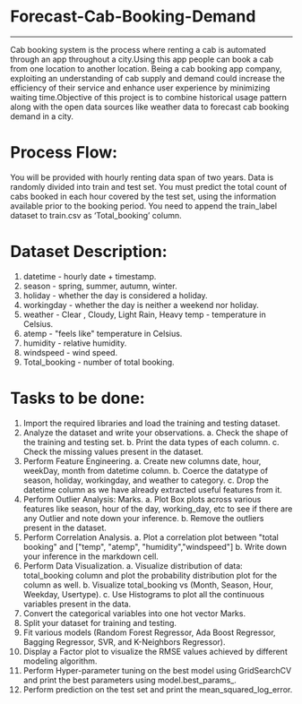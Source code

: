 # Forecast-Cab-Booking-Demand
-----------------------------------------------------------------------------------------------------------------------------------------------------------------------
Cab booking system is the process where renting a cab is automated through an app throughout a city.Using this app people can book a cab from one location to another location. Being a cab booking app company, exploiting an understanding of cab supply and demand could increase the efficiency of their service and enhance user experience by minimizing waiting time.Objective of this project is to combine historical usage pattern along with the open data sources like weather data to forecast cab booking demand in a city.

# Process Flow: 
You will be provided with hourly renting data span of two years. Data is randomly divided into train and test set. You must predict the total count of cabs booked in each hour covered by the test set, using the information available prior to the booking period. You need to append the train_label dataset to train.csv as ‘Total_booking’ column.

# Dataset Description: 
1. datetime - hourly date + timestamp.
2. season - spring, summer, autumn, winter.
3. holiday - whether the day is considered a holiday.
4. workingday - whether the day is neither a weekend nor holiday.
5. weather - Clear , Cloudy, Light Rain, Heavy temp - temperature in Celsius.
6. atemp - "feels like" temperature in Celsius.
7. humidity - relative humidity.
8. windspeed - wind speed.
9. Total_booking - number of total booking.

# Tasks to be done: 
1. Import the required libraries and load the training and testing dataset.
2. Analyze the dataset and write your observations.
a. Check the shape of the training and testing set.
b. Print the data types of each column.
c. Check the missing values present in the dataset.
3. Perform Feature Engineering.
a. Create new columns date, hour, weekDay, month from datetime column.
b. Coerce the datatype of season, holiday, workingday, and weather to category.
c. Drop the datetime column as we have already extracted useful features from it.
4. Perform Outlier Analysis: Marks.
a. Plot Box plots across various features like season, hour of the day, working_day, etc to see if there are any Outlier and note down your inference.
b. Remove the outliers present in the dataset.
5. Perform Correlation Analysis.
a. Plot a correlation plot between "total booking" and ["temp", "atemp", "humidity","windspeed"]
b. Write down your inference in the markdown cell.
6. Perform Data Visualization.
a. Visualize distribution of data: total_booking column and plot the probability distribution plot for the column as well.
b. Visualize total_booking vs (Month, Season, Hour, Weekday, Usertype).
c. Use Histograms to plot all the continuous variables present in the data.
7. Convert the categorical variables into one hot vector Marks.
8. Split your dataset for training and testing.
9. Fit various models (Random Forest Regressor, Ada Boost Regressor, Bagging Regressor, SVR, and K-Neighbors Regressor).
10. Display a Factor plot to visualize the RMSE values achieved by different modeling algorithm.
11. Perform Hyper-parameter tuning on the best model using GridSearchCV and print the best parameters using model.best_params_.
12. Perform prediction on the test set and print the mean_squared_log_error.
